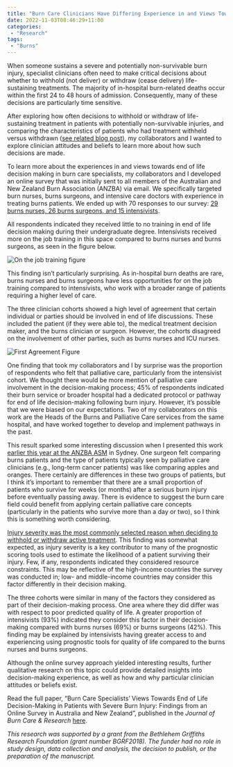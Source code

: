 ```yaml
---
title: "Burn Care Clinicians Have Differing Experience in and Views Towards End of Life Care"
date: 2022-11-03T08:46:29+11:00
categories:
 - "Research"
tags:
 - "Burns" 
---
```


<!--more-->

When someone sustains a severe and potentially non-survivable burn injury, specialist clinicians often need to make critical decisions about whether to withhold (not deliver) or withdraw (cease delivery) life-sustaining treatments. The majority of in-hospital burn-related deaths occur within the first 24 to 48 hours of admission. Consequently, many of these decisions are particularly time sensitive. 

After exploring how often decisions to withhold or withdraw of life-sustaining treatment in patients with potentially non-survivable injuries, and comparing the characteristics of patients who had treatment withheld versus withdrawn ([see related blog post](https://www.lincolntracy.com/posts/how-many-patients-suffer-nonsurvivable-burns/)), my collaborators and I wanted to explore clinician attitudes and beliefs to learn more about how such decisions are made. 

To learn more about the experiences in and views towards end of life decision making in burn care specialists, my collaborators and I developed an online survey that was initially sent to all members of the Australian and New Zealand Burn Association (ANZBA) via email. We specifically targeted burn nurses, burns surgeons, and intensive care doctors with experience in treating burns patients. We ended up with 70 responses to our survey: [29 burns nurses, 26 burns surgeons, and 15 intensivists](https://academic.oup.com/view-large/363498957). 

All respondents indicated they received little to no training in end of life decision making during their undergraduate degree. Intensivists received more on the job training in this space compared to burns nurses and burns surgeons, as seen in the figure below.

![On the job training figure](/img/content/posts/burn-clinicians-differing-views-eol-care/Twitter_Graph1.png)

This finding isn’t particularly surprising. As in-hospital burn deaths are rare, burns nurses and burns surgeons have less opportunities for on the job training compared to intensivists, who work with a broader range of patients requiring a higher level of care.

The three clinician cohorts showed a high level of agreement that certain individual or parties should be involved in end of life discussions. These included the patient (if they were able to), the medical treatment decision maker, and the burns clinician or surgeon. However, the cohorts disagreed on the involvement of other parties, such as burns nurses and ICU nurses.

![First Agreement Figure](/img/content/posts/burn-clinicians-differing-views-eol-care/Twitter_Graph2.png)

One finding that took my collaborators and I by surprise was the proportion of respondents who felt that palliative care, particularly from the intensivist cohort. We thought there would be more mention of palliative care involvement in the decision-making process; 45% of respondents indicated their burn service or broader hospital had a dedicated protocol or pathway for end of life decision-making following burn injury. However, it’s possible that we were biased on our expectations. Two of my collaborators on this work are the Heads of the Burns and Palliative Care services from the same hospital, and have worked together to develop and implement pathways in the past.

This result sparked some interesting discussion when I presented this work [earlier this year at the ANZBA ASM](https://anzbaasm.com/2022-program) in Sydney. One surgeon felt comparing burns patients and the type of patients typically seen by palliative care clinicians (e.g., long-term cancer patients) was like comparing apples and oranges. There certainly are differences in these two groups of patients, but I think it’s important to remember that there are a small proportion of patients who survive for weeks (or months) after a serious burn injury before eventually passing away. There is evidence to suggest the burn care field could benefit from applying certain palliative care concepts (particularly in the patients who survive more than a day or two), so I think this is something worth considering. 

[Injury severity was the most commonly selected reason when deciding to withhold or withdraw active treatment](https://academic.oup.com/view-large/378364017). This finding was somewhat expected, as injury severity is a key contributor to many of the prognostic scoring tools used to estimate the likelihood of a patient surviving their injury. Few, if any, respondents indicated they considered resource constraints. This may be reflective of the high-income countries the survey was conducted in; low- and middle-income countries may consider this factor differently in their decision making.

The three cohorts were similar in many of the factors they considered as part of their decision-making process. One area where they did differ was with respect to poor predicted quality of life. A greater proportion of intensivists (93%) indicated they consider this factor in their decision-making compared with burns nurses (69%) or burns surgeons (42%). This finding may be explained by intensivists having greater access to and experiencing using prognostic tools for quality of life compared to the burns nurses and burns surgeons. 

Although the online survey approach yielded interesting results, further qualitative research on this topic could provide detailed insights into decision-making experience, as well as how and why particular clinician attitudes or beliefs exist.

Read the full paper, “Burn Care Specialists’ Views Towards End of Life Decision-Making in Patients with Severe Burn Injury: Findings from an Online Survey in Australia and New Zealand”, published in the *Journal of Burn Care & Research* [here](https://academic.oup.com/jbcr/article/43/6/1322/6543950).

*This research was supported by a grant from the Bethlehem Griffiths Research Foundation (grant number BGRF2018). The funder had no role in study design, data collection and analysis, the decision to publish, or the preparation of the manuscript.* 
